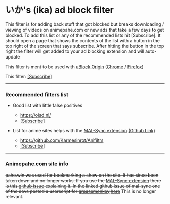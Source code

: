 
# いか's (ika) ad block filter

This filter is for adding back stuff that got blocked but breaks downloading / viewing of videos on animepahe.com or new ads that take a few days to get blocked. To add this list or any of the recommended lists hit [Subscribe]. It should open a page that shows the contents of the list with a button in the top right of the screen that says subscribe. After hitting the button in the top right the filter will get added to your ad blocking extension and will auto-update 

This filter is ment to be used with [uBlock Origin](https://github.com/gorhill/uBlock#ublock-origin) ([Chrome](https://chrome.google.com/webstore/detail/ublock-origin/cjpalhdlnbpafiamejdnhcphjbkeiagm?hl=en) / [Firefox](https://addons.mozilla.org/en-US/firefox/addon/ublock-origin/))

This filter: 
[[Subscribe]](https://subscribe.adblockplus.org/?location=https://raw.githubusercontent.com/evoandroidevo/adblockfilter/main/list.txt&title=%E3%81%84%E3%81%8B's%20animepahe.com%20Filter)

 ***

### Recommended filters list
- Good list with little false positives
    - https://oisd.nl/ 
    - [[Subscribe]](https://subscribe.adblockplus.org/?location=https://abp.oisd.nl/&title=abp.oisd.nl)

- List for anime sites helps with the [MAL-Sync extension](https://malsync.moe/) [(Github Link)](https://github.com/MALSync/MALSync) 

    - https://github.com/Karmesinrot/Anifiltrs
    - [[Subscribe]](https://subscribe.adblockplus.org/?location=https://raw.githubusercontent.com/Karmesinrot/Anifiltrs/master/Anifltrs.txt&title=Anifiltrs%20%E2%80%94%20%F0%9F%8D%B1%20Anime%20streaming%20%26%20Manga%20reading)

 ***

### Animepahe.com site info

~~pahe.win was used for bookmarking a show on the site. It has since been taken down and no longer works. If you use the [MAL-Sync extension](https://malsync.moe/) there is this [github issue](https://github.com/MALSync/MALSync/issues/840) explaining it. In the linked github issue of mal-sync one of the devs posted a userscript for [greasemonkey](https://greasyfork.org/en/help/installing-user-scripts) [here](https://greasyfork.org/en/scripts/432078-animepahe-bookmark-url-fixer/code)~~ This is no longer relevant.
